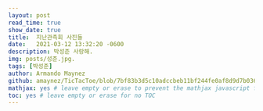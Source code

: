 ```yaml
---
layout: post
read_time: true
show_date: true
title:  지난관측회 사진들
date:   2021-03-12 13:32:20 -0600
description: 박성준 사랑해.
img: posts/성준.jpg.
tags: [박성준]
author: Armando Maynez
github: amaynez/TicTacToe/blob/7bf83b3d5c10adccbeb11bf244fe0af8d9d7b036/entities/Neural_Network.py#L199
mathjax: yes # leave empty or erase to prevent the mathjax javascript from loading
toc: yes # leave empty or erase for no TOC
---
```

